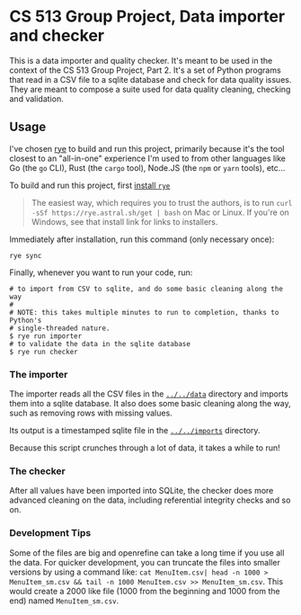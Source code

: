 # CS 513 Group Project, Data importer and checker

This is a data importer and quality checker. It's meant to be used in the context of the CS 513 Group Project, Part 2. It's a set of Python programs that read in a CSV file to a sqlite database and check for data quality issues. They are meant to compose a suite used for data quality cleaning, checking and validation.

## Usage

I've chosen [rye](https://rye.astral.sh/) to build and run this project, primarily because it's the tool closest to an "all-in-one" experience I'm used to from other languages like Go (the `go` CLI), Rust (the `cargo` tool), Node.JS (the `npm` or `yarn` tools), etc...

To build and run this project, first [install `rye`](https://rye.astral.sh/guide/installation/)

>The easiest way, which requires you to trust the authors, is to run `curl -sSf https://rye.astral.sh/get | bash` on Mac or Linux. If you're on Windows, see that install link for links to installers.

Immediately after installation, run this command (only necessary once):

```shell
rye sync
```

Finally, whenever you want to run your code, run:

```shell
# to import from CSV to sqlite, and do some basic cleaning along the way
#
# NOTE: this takes multiple minutes to run to completion, thanks to Python's
# single-threaded nature.
$ rye run importer 
# to validate the data in the sqlite database
$ rye run checker
```

### The importer

The importer reads all the CSV files in the [`../../data`](../../data) directory and imports them into a sqlite database. It also does some basic cleaning along the way, such as removing rows with missing values.

Its output is a timestamped sqlite file in the [`../../imports`](../../imports) directory.

Because this script crunches through a lot of data, it takes a while to run!

### The checker

After all values have been imported into SQLite, the checker does more advanced cleaning on the data, including referential integrity checks and so on.


### Development Tips
Some of the files are big and openrefine can take a long time if you use all the data.  For quicker development, you can truncate the files into smaller versions by using a command like: `cat MenuItem.csv| head -n 1000 > MenuItem_sm.csv && tail -n 1000 MenuItem.csv >> MenuItem_sm.csv`.  This would create a 2000 like file (1000 from the beginning and 1000 from the end) named `MenuItem_sm.csv`.
